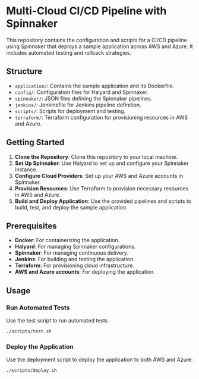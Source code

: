 # Multi-Cloud CI/CD Pipeline with Spinnaker

This repository contains the configuration and scripts for a CI/CD pipeline using Spinnaker that deploys a sample application across AWS and Azure. It includes automated testing and rollback strategies.

## Structure

- `application/`: Contains the sample application and its Dockerfile.
- `config/`: Configuration files for Halyard and Spinnaker.
- `spinnaker/`: JSON files defining the Spinnaker pipelines.
- `jenkins/`: Jenkinsfile for Jenkins pipeline definition.
- `scripts/`: Scripts for deployment and testing.
- `terraform/`: Terraform configuration for provisioning resources in AWS and Azure.

## Getting Started

1. **Clone the Repository**: Clone this repository to your local machine.
2. **Set Up Spinnaker**: Use Halyard to set up and configure your Spinnaker instance.
3. **Configure Cloud Providers**: Set up your AWS and Azure accounts in Spinnaker.
4. **Provision Resources**: Use Terraform to provision necessary resources in AWS and Azure.
5. **Build and Deploy Application**: Use the provided pipelines and scripts to build, test, and deploy the sample application.

## Prerequisites

- **Docker**: For containerizing the application.
- **Halyard**: For managing Spinnaker configurations.
- **Spinnaker**: For managing continuous delivery.
- **Jenkins**: For building and testing the application.
- **Terraform**: For provisioning cloud infrastructure.
- **AWS and Azure accounts**: For deploying the application.

## Usage

### Run Automated Tests

Use the test script to run automated tests

```sh
./scripts/test.sh
```
### Deploy the Application

Use the deployment script to deploy the application to both AWS and Azure:

```sh
./scripts/deploy.sh
```

